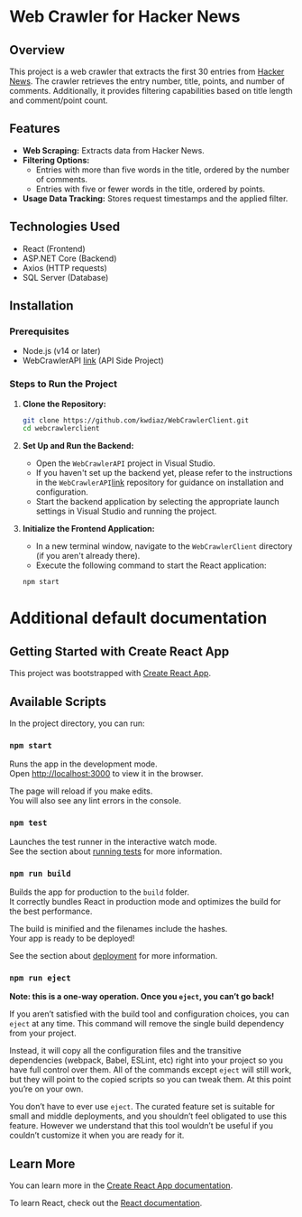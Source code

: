 # Web Crawler for Hacker News

## Overview

This project is a web crawler that extracts the first 30 entries from [Hacker News](https://news.ycombinator.com/). The crawler retrieves the entry number, title, points, and number of comments. Additionally, it provides filtering capabilities based on title length and comment/point count.

## Features

- **Web Scraping:** Extracts data from Hacker News.
- **Filtering Options:**
  - Entries with more than five words in the title, ordered by the number of comments.
  - Entries with five or fewer words in the title, ordered by points.
- **Usage Data Tracking:** Stores request timestamps and the applied filter.

## Technologies Used

- React (Frontend)
- ASP.NET Core (Backend)
- Axios (HTTP requests)
- SQL Server (Database)

## Installation

### Prerequisites

- Node.js (v14 or later)
- WebCrawlerAPI [link](https://github.com/kwdiaz/WebCrawlerAPI) (API Side Project)

### Steps to Run the Project

1. **Clone the Repository:**
   ```bash
   git clone https://github.com/kwdiaz/WebCrawlerClient.git
   cd webcrawlerclient
2. **Set Up and Run the Backend:**
   - Open the `WebCrawlerAPI` project in Visual Studio.
   - If you haven't set up the backend yet, please refer to the instructions in the `WebCrawlerAPI`[link](https://github.com/kwdiaz/WebCrawlerAPI) repository for guidance on installation and configuration.
   - Start the backend application by selecting the appropriate launch settings in Visual Studio and running the project.

3. **Initialize the Frontend Application:**
   - In a new terminal window, navigate to the `WebCrawlerClient` directory (if you aren't already there).
   - Execute the following command to start the React application:
   ```bash
   npm start

# Additional default documentation 

## Getting Started with Create React App

This project was bootstrapped with [Create React App](https://github.com/facebook/create-react-app).

## Available Scripts

In the project directory, you can run:

### `npm start`

Runs the app in the development mode.\
Open [http://localhost:3000](http://localhost:3000) to view it in the browser.

The page will reload if you make edits.\
You will also see any lint errors in the console.

### `npm test`

Launches the test runner in the interactive watch mode.\
See the section about [running tests](https://facebook.github.io/create-react-app/docs/running-tests) for more information.

### `npm run build`

Builds the app for production to the `build` folder.\
It correctly bundles React in production mode and optimizes the build for the best performance.

The build is minified and the filenames include the hashes.\
Your app is ready to be deployed!

See the section about [deployment](https://facebook.github.io/create-react-app/docs/deployment) for more information.

### `npm run eject`

**Note: this is a one-way operation. Once you `eject`, you can’t go back!**

If you aren’t satisfied with the build tool and configuration choices, you can `eject` at any time. This command will remove the single build dependency from your project.

Instead, it will copy all the configuration files and the transitive dependencies (webpack, Babel, ESLint, etc) right into your project so you have full control over them. All of the commands except `eject` will still work, but they will point to the copied scripts so you can tweak them. At this point you’re on your own.

You don’t have to ever use `eject`. The curated feature set is suitable for small and middle deployments, and you shouldn’t feel obligated to use this feature. However we understand that this tool wouldn’t be useful if you couldn’t customize it when you are ready for it.

## Learn More

You can learn more in the [Create React App documentation](https://facebook.github.io/create-react-app/docs/getting-started).

To learn React, check out the [React documentation](https://reactjs.org/).
